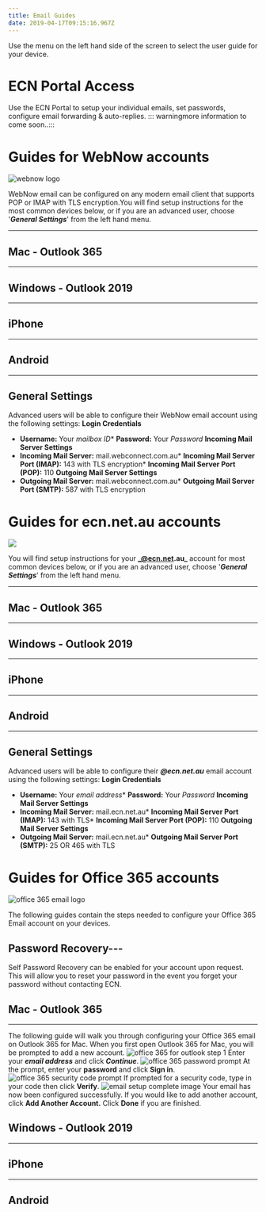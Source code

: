 ```yaml
---
title: Email Guides
date: 2019-04-17T09:15:16.967Z
---
```




Use the menu on the left hand side of the screen to select the user guide for your device.
# ECN Portal Access
Use the ECN Portal to setup your individual emails, set passwords, configure email forwarding & auto-replies.
::: warningmore information to come soon..:::
# Guides for WebNow accounts

![webnow logo](/images/webnowlogo.png "## Webnow Logo")

WebNow email can be configured on any modern email client that supports POP or IMAP with TLS encryption.You will find setup instructions for the most common devices below, or if you are an advanced user, choose '_**General Settings**_' from the left hand menu.
- - -
## Mac - Outlook 365
- - -
## Windows - Outlook 2019
- - -
## iPhone
- - -
## Android
- - -
## General Settings
Advanced users will be able to configure their WebNow email account using the following settings:
**Login Credentials**
* **Username:** Your _mailbox ID_* **Password:** Your _Password_
**Incoming Mail Server Settings**
* **Incoming Mail Server:** mail.webconnect.com.au* **Incoming Mail Server Port (IMAP):** 143 with TLS encryption* **Incoming Mail Server Port (POP):** 110 
**Outgoing Mail Server Settings**
* **Outgoing Mail Server:** mail.webconnect.com.au* **Outgoing Mail Server Port (SMTP):** 587 with TLS encryption
# Guides for ecn.net.au accounts
![](/images/ecnemaillogo.png)


You will find setup instructions for your **_@ecn.net.au_** account for most common devices below, or if you are an advanced user, choose '_**General Settings**_' from the left hand menu.
- - -
## Mac - Outlook 365
- - -
## Windows - Outlook 2019
- - -
## iPhone
- - -
## Android
- - -
## General Settings
Advanced users will be able to configure their _**@ecn.net.au**_ email account using the following settings:
**Login Credentials**
* **Username:** Your _email address_* **Password:** Your _Password_
**Incoming Mail Server Settings**
* **Incoming Mail Server:** mail.ecn.net.au* **Incoming Mail Server Port (IMAP):** 143 with TLS* **Incoming Mail Server Port (POP):** 110
**Outgoing Mail Server Settings**
* **Outgoing Mail Server:** mail.ecn.net.au* **Outgoing Mail Server Port (SMTP):** 25 OR 465 with TLS
# Guides for Office 365 accounts
![office 365 email logo](/images/office365logo.png)

The following guides contain the steps needed to configure your Office 365 Email account on your devices.
## Password Recovery---
Self Password Recovery can be enabled for your account upon request. This will allow you to reset your password in the event you forget your password without contacting ECN.

## Mac - Outlook 365
- - -
The following guide will walk you through configuring your Office 365 email on Outlook 365 for Mac.
When you first open Outlook 365 for Mac, you will be prompted to add a new account.
![office 365 for outlook step 1](/images/365-outlook-office365-image1.png)
Enter your _**email address**_ and click _**Continue**_.
![office 365 password prompt](/images/365-outlook-office365-image2.png)
At the prompt, enter your **password** and click **Sign in**.
![office 365 security code prompt](/images/365-outlook-office365-image3.png)
If prompted for a security code, type in your code then click **Verify**.
![email setup complete image](/images/365-outlook-office365-image4.png)
Your email has now been configured successfully. If you would like to add another account, click **Add Another Account.**
Click **Done** if you are finished.
## Windows - Outlook 2019
- - -
## iPhone
- - -
## Android
